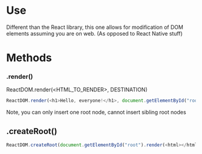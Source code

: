 
# Use
Different than the React library, this one allows for modification of DOM elements assuming you are on web. (As opposed to React Native stuff)


# Methods
### .render()
ReactDOM.render(<HTML_TO_RENDER>, DESTINATION)
```js
ReactDOM.render(<h1>Hello, everyone!</h1>, document.getElementById("root"));
```
Note, you can only insert one root node, cannot insert sibling root nodes

## .createRoot()
```js
ReactDOM.createRoot(document.getElementById("root").render(<html></html>));
```